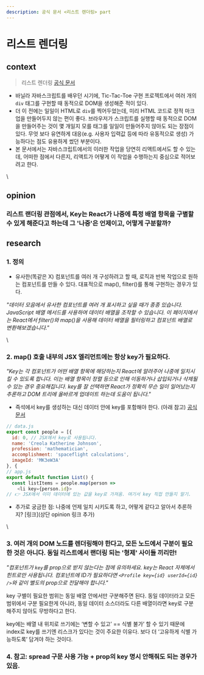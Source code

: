 ```yaml
---
description: 공식 문서 <리스트 렌더링> part
---
```


# 리스트 렌더링

## context

> 리스트 렌더링 [공식 문서](https://ko.react.dev/learn/rendering-lists)

* 바닐라 자바스크립트를 배우던 시기에, Tic-Tac-Toe 구현 프로젝트에서 여러 개의 `div` 태그를 구현할 때 동적으로 DOM을 생성해준 적이 있다.
* 더 이 전에는 일일이 HTML로 `div`를 찍어두었는데, 미리 HTML 코드로 정적 마크업을 만들어두지 않는 편이 좋다. 브라우저가 스크립트를 실행할 때 동적으로 DOM을 만들어주는 것이 몇 개일지 모를 태그를 일일이 만들어주지 않아도 되는 장점이 있다. 무엇 보다 유연하게 대응(e.g. 사용자 입력값 등에 따라 유동적으로 생성) 가능하다는 점도 유용하게 썼던 부분이다.
* 본 문서에서는 자바스크립트에서의 이러한 작업을 당연히 리액트에서도 할 수 있는데, 어떠한 점에서 다른지, 리액트가 어떻게 이 작업을 수행하는지 중심으로 적어보려고 한다.

\


## opinion

### 리스트 랜더링 관점에서, Key는 React가 나중에 특정 배열 항목을 구별할 수 있게 해준다고 하는데 그 '나중'은 언제이고, 어떻게 구분할까?

## research

### 1. 정의

* 유사한(똑같은 X) 컴포넌트를 여러 개 구성하려고 할 때, 로직과 반복 작업으로 원하는 컴포넌트를 만들 수 있다. 대표적으로 map(), filter()를 통해 구현하는 경우가 있다.

_"데이터 모음에서 유사한 컴포넌트를 여러 개 표시하고 싶을 때가 종종 있습니다. JavaScript 배열 메서드를 사용하여 데이터 배열을 조작할 수 있습니다. 이 페이지에서는 React에서 filter()와 map()을 사용해 데이터 배열을 필터링하고 컴포넌트 배열로 변환해보겠습니다."_

\


### 2. map() 호출 내부의 JSX 엘리먼트에는 항상 key가 필요하다.

_"Key는 각 컴포넌트가 어떤 배열 항목에 해당하는지 React에 알려주어 나중에 일치시킬 수 있도록 합니다. 이는 배열 항목이 정렬 등으로 인해 이동하거나 삽입되거나 삭제될 수 있는 경우 중요해집니다. key를 잘 선택하면 React가 정확히 무슨 일이 일어났는지 추론하고 DOM 트리에 올바르게 업데이트 하는데 도움이 됩니다."_

* 즉석에서 key를 생성하는 대신 데이터 안에 key를 포함해야 한다. (아래 참고) [공식 문서](https://ko.react.dev/learn/rendering-lists#keeping-list-items-in-order-with-key)

```js
// data.js
export const people = [{
  id: 0, // JSX에서 key로 사용됩니다.
  name: 'Creola Katherine Johnson',
  profession: 'mathematician',
  accomplishment: 'spaceflight calculations',
  imageId: 'MK3eW3A'
}, {
// app.js
export default function List() {
  const listItems = people.map(person =>
    <li key={person.id}>
// 👉 JSX에서 이미 데이터에 있는 값을 key로 가져옴. 여기서 key 직접 만들지 말기.
```

* 추가로 궁금한 점: 나중에 언제 일치 시키도록 하고, 어떻게 같다고 알아서 추론하지? \[링크]\(상단 opinion 링크 추가)

\


### 3. 여러 개의 DOM 노드를 렌더링해야 한다고, 모든 노드에서 구분이 필요한 것은 아니다. 동일 리스트에서 랜더링 되는 '형제' 사이들 끼리만!

_"컴포넌트가 `key`를 prop으로 받지 않는다는 점에 유의하세요. key는 React 자체에서 힌트로만 사용됩니다. 컴포넌트에 ID가 필요하다면 `<Profile key={id} userId={id} />`와 같이 별도의 prop으로 전달해야 합니다."_

key 구별이 필요한 범위는 동일 배열 안에서만 구분해주면 된다. 동일 데이터라고 모든 범위에서 구분 필요한게 아니라, 동일 데이터 소스더라도 다른 배열이라면 key로 구분해주지 않아도 무방하다고 한다.

key에는 배열 내 위치로 쓰기에는 ‘변할 수 있고’ == 식별 불가’ 할 수 있기 때문에 index로 key를 쓰기엔 리스크가 있다는 것이 주요한 이유다. 보다 더 ‘고유하게 식별 가능하도록’ 담겨야 하는 것이다.

### 4. 참고: spread 구문 사용 가능 + prop의 key 명시 안해줘도 되는 경우가 있음.
